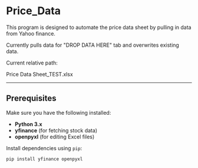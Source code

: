 # Price_Data

This program is designed to automate the price data sheet by pulling in data from Yahoo finance.

Currently pulls data for "DROP DATA HERE" tab and overwrites existing data.

Current relative path:

Price Data Sheet_TEST.xlsx

---

## Prerequisites
Make sure you have the following installed:
- **Python 3.x**
- **yfinance** (for fetching stock data)
- **openpyxl** (for editing Excel files)

Install dependencies using `pip`:
```bash
pip install yfinance openpyxl